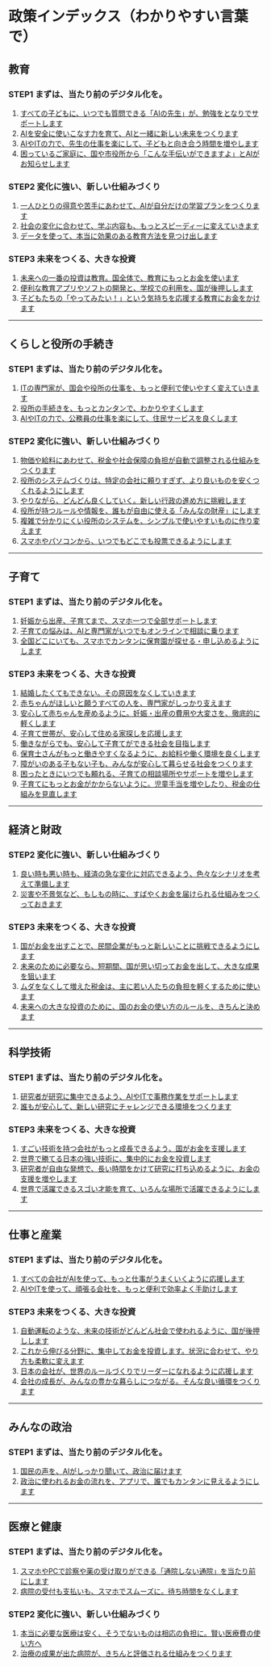 # 政策インデックス（わかりやすい言葉で）

## 教育

### STEP1 まずは、当たり前のデジタル化を。
1) [すべての子どもに、いつでも質問できる「AIの先生」が、勉強をとなりでサポートします](https://github.com/team-mirai/policy/blob/main/11_ステップ１教育.md#１すべての子どもに専属のai家庭教師を届けます)
2) [AIを安全に使いこなす力を育て、AIと一緒に新しい未来をつくります](https://github.com/team-mirai/policy/blob/main/11_ステップ１教育.md#２子どものaiリテラシーを育みaiと共生する未来を切り拓きます)
3) [AIやITの力で、先生の仕事を楽にして、子どもと向き合う時間を増やします](https://github.com/team-mirai/policy/blob/main/11_ステップ１教育.md#３aiitによる教員の働き方改革を進めます)
4) [困っているご家庭に、国や市役所から「こんな手伝いができますよ」とAIがお知らせします](https://github.com/team-mirai/policy/blob/main/11_ステップ１教育.md#４貧困世帯の子どもたち保護者の皆様を支援するためデータとaiを駆使しプッシュ型の支援を実現します)

### STEP2 変化に強い、新しい仕組みづくり
1) [一人ひとりの得意や苦手にあわせて、AIが自分だけの学習プランをつくります](https.com/team-mirai/policy/blob/main/21_ステップ２教育.md#１一人ひとりの個性に合わせたオーダーメイドカリキュラムを届けます)
2) [社会の変化に合わせて、学ぶ内容も、もっとスピーディーに変えていきます](https://github.com/team-mirai/policy/blob/main/21_ステップ２教育.md#２時代の変化にキャッチアップできる学習指導要領に変えます)
3) [データを使って、本当に効果のある教育方法を見つけ出します](https://github.com/team-mirai/policy/blob/main/21_ステップ２教育.md#３アルゴリズムと教育データ利活用によりebpmを推進します)

### STEP3 未来をつくる、大きな投資
1) [未来への一番の投資は教育。国全体で、教育にもっとお金を使います](https://github.com/team-mirai/policy/blob/main/32_ステップ３教育.md#１政府全体で教育への投資予算を確保します)
2) [便利な教育アプリやソフトの開発と、学校での利用を、国が後押しします](https.com/team-mirai/policy/blob/main/32_ステップ３教育.md#２edtechの開発と学校への導入に大胆に投資します)
3) [子どもたちの「やってみたい！」という気持ちを応援する教育にお金をかけます](https://github.com/team-mirai/policy/blob/main/32_ステップ３教育.md#３子どもたちの好奇心とはじめる力を育むための教育に投資します)

---

## くらしと役所の手続き

### STEP1 まずは、当たり前のデジタル化を。
1) [ITの専門家が、国会や役所の仕事を、もっと便利で使いやすく変えていきます](https://github.com/team-mirai/policy/blob/main/13_ステップ１行政改革.md#１永田町にエンジニアチームを設置し国会行政のdxを推進します)
2) [役所の手続きを、もっとカンタンで、わかりやすくします](https://github.com/team-mirai/policy/blob/main/13_ステップ１行政改革.md#２使いやすい行政を実現します)
3) [AIやITの力で、公務員の仕事を楽にして、住民サービスを良くします](https://github.com/team-mirai/policy/blob/main/13_ステップ１行政改革.md#３aiitによる公務員の働き方改革を行います)

### STEP2 変化に強い、新しい仕組みづくり
1) [物価や給料にあわせて、税金や社会保障の負担が自動で調整される仕組みをつくります](https://github.com/team-mirai/policy/blob/main/22_ステップ２行政改革.md#１なめらかな税社会保障物価や賃金に応じて税と社会保障を自動で見直します)
2) [役所のシステムづくりは、特定の会社に頼りすぎず、より良いものを安くつくれるようにします](https://github.com/team-mirai/policy/blob/main/22_ステップ２行政改革.md#２ロックインを防ぐオープンな公共調達を推進します)
3) [やりながら、どんどん良くしていく。新しい行政の進め方に挑戦します](https://github.com/team-mirai/policy/blob/main/22_ステップ２行政改革.md#３アジャイルガバナンスを推進します)
4) [役所が持つルールや情報を、誰もが自由に使える「みんなの財産」にします](https.com/team-mirai/policy/blob/main/22_ステップ２行政改革.md#４ルールも行政情報も使える公共財へ変革します)
5) [複雑で分かりにくい役所のシステムを、シンプルで使いやすいものに作り変えます](https://github.com/team-mirai/policy/blob/main/22_ステップ２行政改革.md#５スパゲティコード化した行政システムを引き算と整理でわかりやすく使いやすい仕組みへ変更します)
6) [スマホやパソコンから、いつでもどこでも投票できるようにします](https://github.com/team-mirai/policy/blob/main/22_ステップ２行政改革.md#６電子投票ネット投票を推進します)

---

## 子育て

### STEP1 まずは、当たり前のデジタル化を。
1) [妊娠から出産、子育てまで、スマホ一つで全部サポートします](https://github.com/team-mirai/policy/blob/main/12_ステップ１子育て.md#１子育てを切れ目なくサポートするデジタル母子パスポートを実現します)
2) [子育ての悩みは、AIと専門家がいつでもオンラインで相談に乗ります](https://github.com/team-mirai/policy/blob/main/12_ステップ１子育て.md#２aiと専門家によるハイブリッド型育児相談ポータルを設置します)
3) [全国どこにいても、スマホでカンタンに保育園が探せる・申し込めるようにします](https://github.com/team-mirai/policy/blob/main/12_ステップ１子育て.md#３全国版保育マッチングプラットフォームを構築します)

### STEP3 未来をつくる、大きな投資
1) [結婚したくてもできない。その原因をなくしていきます](https://github.com/team-mirai/policy/blob/main/31_ステップ３子育て.md#１結婚の障壁を取り除きます)
2) [赤ちゃんがほしいと願うすべての人を、専門家がしっかり支えます](https.com/team-mirai/policy/blob/main/31_ステップ３子育て.md#２子どもを望むすべての人へ専門的サポートを届けます)
3) [安心して赤ちゃんを産めるように。妊娠・出産の費用や大変さを、徹底的に軽くします](https://github.com/team-mirai/policy/blob/main/31_ステップ３子育て.md#３妊娠出産の負担を徹底軽減します)
4) [子育て世帯が、安心して住める家探しを応援します](https://github.com/team-mirai/policy/blob/main/31_ステップ３子育て.md#４住まいの安心を提供します)
5) [働きながらでも、安心して子育てができる社会を目指します](https.com/team-mirai/policy/blob/main/31_ステップ３子育て.md#５仕事と妊娠育児の両立を追求します)
6) [保育士さんがもっと働きやすくなるように、お給料や働く環境を良くします](https://github.com/team-mirai/policy/blob/main/31_ステップ３子育て.md#６保育士の人手不足解消に取り組みます)
7) [障がいのある子もない子も、みんなが安心して暮らせる社会をつくります](https.com/team-mirai/policy/blob/main/31_ステップ３子育て.md#７障がいのある子どもとその家族の生活を守る社会を作ります)
8) [困ったときにいつでも頼れる、子育ての相談場所やサポートを増やします](https://github.com/team-mirai/policy/blob/main/31_ステップ３子育て.md#８育児のセーフティーネットを強化します)
9) [子育てにもっとお金がかからないように。児童手当を増やしたり、税金の仕組みを見直します](https://github.com/team-mirai/policy/blob/main/31_ステップ３子育て.md#９抜本的な経済支援としての児童手当税制見直しを検討します)

---

## 経済と財政

### STEP2 変化に強い、新しい仕組みづくり
1) [良い時も悪い時も、経済の急な変化に対応できるよう、色々なシナリオを考えて準備します](https://github.com/team-mirai/policy/blob/main/36_ステップ３経済財政.md#１-経済財政運営におけるシナリオプランニングを強化し非連続的な変化に備えます)
2) [災害や不景気など、もしもの時に、すばやくお金を届けられる仕組みをつくっておきます](https://github.com/team-mirai/policy/blob/main/36_ステップ３経済財政.md#２予測困難な危機に対応できる給付システム税制を構築します)

### STEP3 未来をつくる、大きな投資
1) [国がお金を出すことで、民間企業がもっと新しいことに挑戦できるようにします](https://github.com/team-mirai/policy/blob/main/36_ステップ３経済財政.md#１財政出動と制度整備を組み合わせ投資を喚起します)
2) [未来のために必要なら、短期間、国が思い切ってお金を出して、大きな成果を狙います](https://github.com/team-mirai/policy/blob/main/36_ステップ３経済財政.md#２-リスクを踏まえつつ短中期で大きな成果が得られる投資は一時的に大胆な財政出動も行います)
3) [ムダをなくして増えた税金は、主に若い人たちの負担を軽くするために使います](https.com/team-mirai/policy/blob/main/36_ステップ３経済財政.md#３長期投資や給付税制システムの抜本変更の前提となる財政ガバナンスを強化します)
4) [未来への大きな投資のために、国のお金の使い方のルールを、きちんと決めます](https.com/team-mirai/policy/blob/main/36_ステップ３経済財政.md#３長期投資や給付税制システムの抜本変更の前提となる財政ガバナンスを強化します)

---

## 科学技術

### STEP1 まずは、当たり前のデジタル化を。
1) [研究者が研究に集中できるよう、AIやITで事務作業をサポートします](https://github.com/team-mirai/policy/blob/main/15_ステップ１科学技術.md#１研究支援業務へのaiit導入を支援します)
2) [誰もが安心して、新しい研究にチャレンジできる環境をつくります](https://github.com/team-mirai/policy/bbox/main/15_ステップ１科学技術.md#２誰もが安心して挑戦できる研究環境を実現します)

### STEP3 未来をつくる、大きな投資
1) [すごい技術を持つ会社がもっと成長できるよう、国がお金を支援します](https.com/team-mirai/policy/blob/main/33_ステップ３科学技術.md#１リスクマネーの流通と成長資金の確保を目的にディープテック特化型の公的ファンドの出資枠の拡大を行います)
2) [世界で勝てる日本の強い技術に、集中的にお金を投資します](https://github.com/team-mirai/policy/blob/main/33_ステップ３科学技術.md#２次世代の国際競争力を左右する戦略技術特に日本の強みを活かしながら世界市場を牽引できるポテンシャルを持つ技術については集中的に資本を投下します)
3) [研究者が自由な発想で、長い時間をかけて研究に打ち込めるように、お金の支援を増やします](https.com/team-mirai/policy/blob/main/33_ステップ３科学技術.md#３高自由度で長期型の研究資金制度を拡充し研究者が研究に集中できる理想的環境を実現します)
4) [世界で活躍できるスゴい才能を育て、いろんな場所で活躍できるようにします](https.com/team-mirai/policy/blob/main/33_ステップ３科学技術.md#４卓越した人材の育成と柔軟な人材流動性を確保します)

---

## 仕事と産業

### STEP1 まずは、当たり前のデジタル化を。
1) [すべての会社がAIを使って、もっと仕事がうまくいくように応援します](https://github.com/team-mirai/policy/blob/main/14_ステップ１産業.md#１すべての企業のaiシフトを実現します)
2) [AIやITを使って、頑張る会社を、もっと便利で効率よく手助けします](https://github.com/team-mirai/policy/blob/main/14_ステップ１産業.md#２aiitの活用により便利で効率的な産業支援を実現します)

### STEP3 未来をつくる、大きな投資
1) [自動運転のような、未来の技術がどんどん社会で使われるように、国が後押しします](https.com/team-mirai/policy/blob/main/34_ステップ３産業.md#１自動運転をはじめとする最先端テクノロジーの社会実装を進めます)
2) [これから伸びる分野に、集中してお金を投資します。状況に合わせて、やり方も柔軟に変えます](https://github.com/team-mirai/policy/blob/main/34_ステップ３産業.md#２重点分野への選択と集中市場環境を踏まえた柔軟な投資を行います)
3) [日本の会社が、世界のルールづくりでリーダーになれるように応援します](https.com/team-mirai/policy/blob/main/34_ステップ３産業.md#３国際標準ルールの形成を後押しします)
4) [会社の成長が、みんなの豊かな暮らしにつながる。そんな良い循環をつくります](https.com/team-mirai/policy/blob/main/34_ステップ３産業.md#４産業の成長を還元することで生活の質向上と経済成長の好循環を生み出します)

---

## みんなの政治

### STEP1 まずは、当たり前のデジタル化を。
1) [国民の声を、AIがしっかり聞いて、政治に届けます](https://github.com/team-mirai/policy/blob/main/16_ステップ１デジタル民主主義.md#１パブリックコメントの機能不全---広聴aiを活用します)
2) [政治に使われるお金の流れを、アプリで、誰でもカンタンに見えるようにします](https://github.com/team-mirai/policy/blob/main/16_ステップ１デジタル民主主義.md#２政治とカネの見える化不足---polimoneyでより楽により見やすくを実現します)

---

## 医療と健康

### STEP1 まずは、当たり前のデジタル化を。
1) [スマホやPCで診察や薬の受け取りができる「通院しない通院」を当たり前にします](https://github.com/team-mirai/policy/blob/main/17_ステップ１医療.md#1オンライン診療--処方受け取り方法を充実し通院のない通院を実現)
2) [病院の受付も支払いも、スマホでスムーズに。待ち時間をなくします](https.com/team-mirai/policy/blob/main/17_ステップ１医療.md#2スマート受付とキャッシュレスで待ち時間のない受診を実現)

### STEP2 変化に強い、新しい仕組みづくり
1) [本当に必要な医療は安く、そうでないものは相応の負担に。賢い医療費の使い方へ](https://github.com/team-mirai/policy/blob/main/24_ステップ２医療.md#1医療の有効性重要度に応じたきめ細やかな自己負担へ)
2) [治療の成果が出た病院が、きちんと評価される仕組みをつくります](https.com/team-mirai/policy/blob/main/24_ステップ２医療.md#2治療成果に報いる医療アウトカム評価制度の導入)
